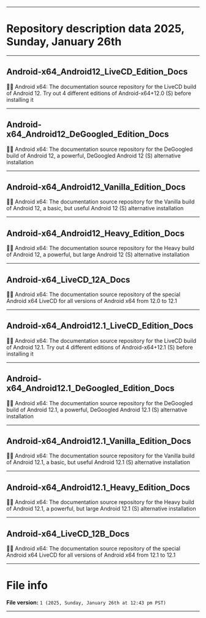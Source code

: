 
***

# Repository description data 2025, Sunday, January 26th

---

## Android-x64_Android12_LiveCD_Edition_Docs

🤖️📖️ Android x64: The documentation source repository for the LiveCD build of Android 12. Try out 4 different editions of Android-x64+12.0 (S) before installing it 

---

## Android-x64_Android12_DeGoogled_Edition_Docs

🤖️📖️ Android x64: The documentation source repository for the DeGoogled build of Android 12, a powerful, DeGoogled Android 12 (S) alternative installation 

---

## Android-x64_Android12_Vanilla_Edition_Docs

🤖️📖️ Android x64: The documentation source repository for the Vanilla build of Android 12, a basic, but useful Android 12 (S) alternative installation

---

## Android-x64_Android12_Heavy_Edition_Docs

🤖️📖️ Android x64: The documentation source repository for the Heavy build of Android 12, a powerful, but large Android 12 (S) alternative installation

---

## Android-x64_LiveCD_12A_Docs

🤖️📖️ Android x64: The documentation source repository of the special Android x64 LiveCD for all versions of Android x64 from 12.0 to 12.1

---

## Android-x64_Android12.1_LiveCD_Edition_Docs

🤖️📖️ Android x64: The documentation source repository for the LiveCD build of Android 12.1. Try out 4 different editions of Android-x64+12.1 (S) before installing it 

---

## Android-x64_Android12.1_DeGoogled_Edition_Docs

🤖️📖️ Android x64: The documentation source repository for the DeGoogled build of Android 12.1, a powerful, DeGoogled Android 12.1 (S) alternative installation 

---

## Android-x64_Android12.1_Vanilla_Edition_Docs

🤖️📖️ Android x64: The documentation source repository for the Vanilla build of Android 12.1, a basic, but useful Android 12.1 (S) alternative installation

---

## Android-x64_Android12.1_Heavy_Edition_Docs

🤖️📖️ Android x64: The documentation source repository for the Heavy build of Android 12.1, a powerful, but large Android 12.1 (S) alternative installation

---

## Android-x64_LiveCD_12B_Docs

🤖️📖️ Android x64: The documentation source repository of the special Android x64 LiveCD for all versions of Android x64 from 12.1 to 12.1

***

# File info

**File version:** `1 (2025, Sunday, January 26th at 12:43 pm PST)`

***

